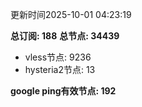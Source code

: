 更新时间2025-10-01 04:23:19

**总订阅: 188**
**总节点: 34439**
- vless节点: 9236
- hysteria2节点: 13

**google ping有效节点: 192**
